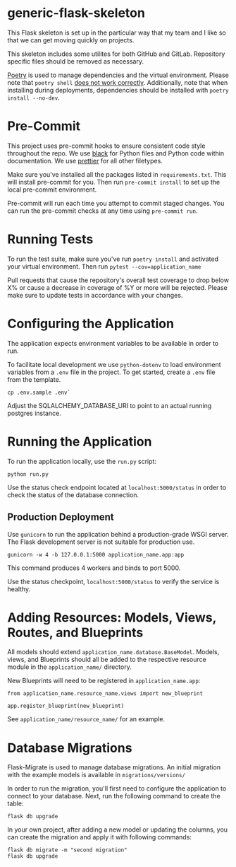 # generic-flask-skeleton

This Flask skeleton is set up in the particular way that my team and I like so that we can get moving quickly on projects.

This skeleton includes some utilites for both GitHub and GitLab. Repository specific files should be removed as necessary.

[Poetry](https://poetry.eustace.io) is used to manage dependencies and the virtual environment.
Please note that `poetry shell` [does not work correctly](https://github.com/sdispater/poetry/issues/571).
Additionally, note that when installing during deployments, dependencies should be installed with `poetry install --no-dev`.

# Pre-Commit

This project uses pre-commit hooks to ensure consistent code style throughout the repo. We use
[black](https://github.com/ambv/black) for Python files and Python code within documentation. We use
[prettier](https://github.com/prettier/prettier) for all other filetypes.

Make sure you've installed all the packages listed in `requirements.txt`.
This will install pre-commit for you. Then run `pre-commit install` to set up the local pre-commit environment.

Pre-commit will run each time you attempt to commit staged changes. You can run the pre-commit checks at any time
using `pre-commit run`.

# Running Tests

To run the test suite, make sure you've run `poetry install` and activated your virtual environment. Then run `pytest --cov=application_name`

Pull requests that cause the repository's overall test coverage to drop below X% or cause a decrease in coverage of %Y
or more will be rejected. Please make sure to update tests in accordance with your changes.

# Configuring the Application

The application expects environment variables to be available in order to run.

To facilitate local development we use `python-dotenv` to load environment variables from a `.env` file in the project. To get started, create a `.env` file from the template.

```
cp .env.sample .env`
```

Adjust the SQLALCHEMY_DATABASE_URI to point to an actual running postgres instance.

# Running the Application

To run the application locally, use the `run.py` script:

```
python run.py
```

Use the status check endpoint located at `localhost:5000/status` in order to check the status of the database connection.

## Production Deployment

Use `gunicorn` to run the application behind a production-grade WSGI server.
The Flask development server is not suitable for production use.

```
gunicorn -w 4 -b 127.0.0.1:5000 application_name.app:app
```

This command produces 4 workers and binds to port 5000.

Use the status checkpoint, `localhost:5000/status` to verify the service is healthy.

# Adding Resources: Models, Views, Routes, and Blueprints

All models should extend `application_name.database.BaseModel`. Models, views, and Blueprints should all be added to the respective resource module in the `application_name/` directory.

New Blueprints will need to be registered in `application_name.app`:

```
from application_name.resource_name.views import new_blueprint

app.register_blueprint(new_blueprint)
```

See `application_name/resource_name/` for an example.

# Database Migrations

Flask-Migrate is used to manage database migrations. An initial migration with the example models is available in `migrations/versions/`

In order to run the migration, you'll first need to configure the application to connect to your database. Next, run the following command to create the table:

```
flask db upgrade
```

In your own project, after adding a new model or updating the columns, you can create the migration and apply it with following commands:

```
flask db migrate -m "second migration"
flask db upgrade
```
